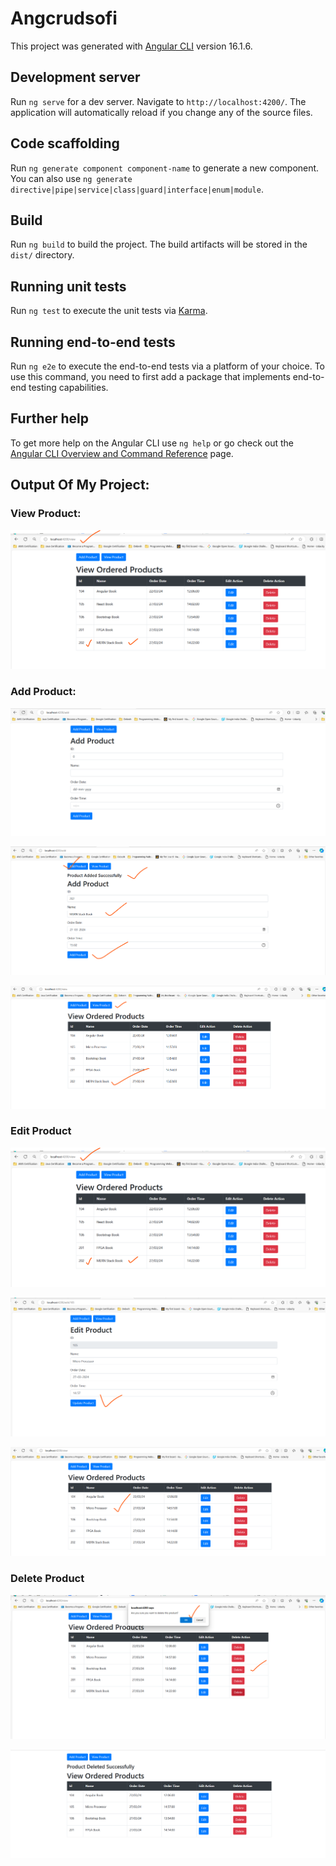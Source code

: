 

# Angcrudsofi
This project was generated with [Angular CLI](https://github.com/angular/angular-cli) version 16.1.6.

## Development server

Run `ng serve` for a dev server. Navigate to `http://localhost:4200/`. The application will automatically reload if you change any of the source files.

## Code scaffolding

Run `ng generate component component-name` to generate a new component. You can also use `ng generate directive|pipe|service|class|guard|interface|enum|module`.

## Build

Run `ng build` to build the project. The build artifacts will be stored in the `dist/` directory.

## Running unit tests

Run `ng test` to execute the unit tests via [Karma](https://karma-runner.github.io).

## Running end-to-end tests

Run `ng e2e` to execute the end-to-end tests via a platform of your choice. To use this command, you need to first add a package that implements end-to-end testing capabilities.

## Further help

To get more help on the Angular CLI use `ng help` or go check out the [Angular CLI Overview and Command Reference](https://angular.io/cli) page.

## Output Of My Project: 

### View Product:
![View Product](img\view-product.png)

### Add Product:
![Add Product1](img\add-product.png)

![Add Product2](img\after-adding.png)

![Add Product3](img\view-list-products.png)

### Edit Product
![Edit Product1](img\view-product.png)

![Edit Product2](img\edit-product.png)

![Edit Product3](img\edited-product.png)

### Delete Product
![Delete Product1](img\delete-product.png)


![Delete Product](img\after-deletion.png)

